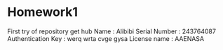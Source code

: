 # Homework1
First try of repository get hub
Name : Alibibi
Serial Number : 243764087
Authentication Key : werq wrta cvge gysa
License name : AAENASA
